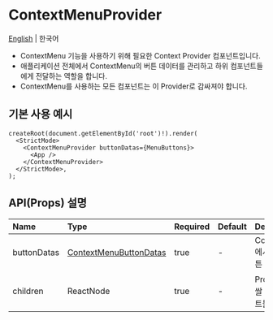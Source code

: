 # ContextMenuProvider

[English](../en/component_contextmenuprovider.md) | 한국어

- ContextMenu 기능을 사용하기 위해 필요한 Context Provider 컴포넌트입니다.
- 애플리케이션 전체에서 ContextMenu의 버튼 데이터를 관리하고 하위 컴포넌트들에게 전달하는 역할을 합니다.
- ContextMenu를 사용하는 모든 컴포넌트는 이 Provider로 감싸져야 합니다.

## 기본 사용 예시

```tsx
createRoot(document.getElementById('root')!).render(
  <StrictMode>
    <ContextMenuProvider buttonDatas={MenuButtons}>
      <App />
    </ContextMenuProvider>
  </StrictMode>,
);
```

## API(Props) 설명

| Name        | Type                                                       | Required | Default | Description                             |
| :---------- | :--------------------------------------------------------- | :------- | :------ | :-------------------------------------- |
| buttonDatas | [ContextMenuButtonDatas](./type_contextmenubuttontatas.md) | true     | -       | ContextMenu에서 사용할 버튼 데이터 객체 |
| children    | ReactNode                                                  | true     | -       | Provider로 감쌀 하위 컴포넌트들         |
